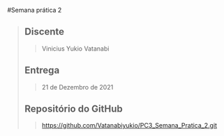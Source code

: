 #Semana prática 2
>## Discente
>>Vinicius Yukio Vatanabi
>## Entrega
>>21 de Dezembro de 2021
>## Repositório do GitHub
>>https://github.com/Vatanabiyukio/PC3_Semana_Pratica_2.git
